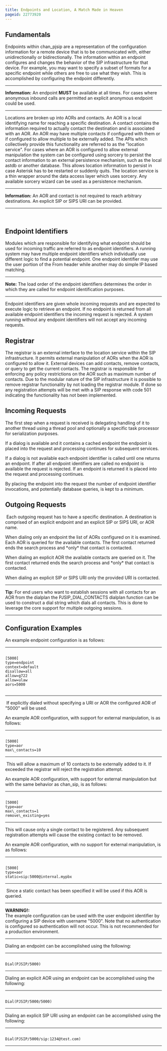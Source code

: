```yaml
---
title: Endpoints and Location, A Match Made in Heaven
pageid: 22773920
---
```


Fundamentals
------------

Endpoints within chan\_pjsip are a representation of the configuration information for a remote device that is to be communicated with, either unidirectionally or bidirectionally. The information within an endpoint configures and changes the behavior of the SIP infrastructure for that device. For example, you may want to specify a subset of formats for a specific endpoint while others are free to use what they wish. This is accomplished by configuring the endpoint differently.




---


**Information:**  An endpoint **MUST** be available at all times. For cases where anonymous inbound calls are permitted an explicit anonymous endpoint could be used.

  



---


Locations are broken up into AORs and contacts. An AOR is a local identifying name for reaching a specific destination. A contact contains the information required to actually contact the destination and is associated with an AOR. An AOR may have multiple contacts if configured with them or if configured to allow multiple to be externally added. The APIs which collectively provide this functionality are referred to as the "location service". For cases where an AOR is configured to allow external manipulation the system can be configured using sorcery to persist the contact information to an external persistence mechanism, such as the local astdb or another database. This allows location information to persist in case Asterisk has to be restarted or suddenly quits. The location service is a thin wrapper around the data access layer which uses sorcery. Any available sorcery wizard can be used as a persistence mechanism.




---


**Information:**  An AOR and contact is not required to reach arbitrary destinations. An explicit SIP or SIPS URI can be provided.

  



---


 

Endpoint Identifiers
--------------------

Modules which are responsible for identifying what endpoint should be used for incoming traffic are referred to as endpoint identifiers. A running system may have multiple endpoint identifiers which individually use different logic to find a potential endpoint. One endpoint identifier may use the user portion of the From header while another may do simple IP based matching.




---

**Note:**  The load order of the endpoint identifiers determines the order in which they are called for endpoint identification purposes.

  



---


Endpoint identifiers are given whole incoming requests and are expected to execute logic to retrieve an endpoint. If no endpoint is returned from all available endpoint identifiers the incoming request is rejected. A system running without any endpoint identifiers will not accept any incoming requests.

Registrar
---------

The registrar is an external interface to the location service within the SIP infrastructure. It permits external manipulation of AORs when the AOR is configured to allow it. External devices can add contacts, remove contacts, or query to get the current contacts. The registrar is responsible for enforcing any policy restrictions on the AOR such as maximum number of contacts. Due to the modular nature of the SIP infrastructure it is possible to remove registrar functionality by not loading the registrar module. If done so any registration attempts will be met with a SIP response with code 501 indicating the functionality has not been implemented.

Incoming Requests
-----------------

The first step when a request is received is delegating handling of it to another thread using a thread pool and optionally a specific task processor for serialization purposes.

If a dialog is available and it contains a cached endpoint the endpoint is placed into the request and processing continues for subsequent services.

If a dialog is not available each endpoint identifier is called until one returns an endpoint. If after all endpoint identifiers are called no endpoint is available the request is rejected. If an endpoint is returned it is placed into the request and processing continues.

By placing the endpoint into the request the number of endpoint identifier invocations, and potentially database queries, is kept to a minimum.

Outgoing Requests
-----------------

 Each outgoing request has to have a specific destination. A destination is comprised of an explicit endpoint and an explicit SIP or SIPS URI, or AOR name.

When dialing only an endpoint the list of AORs configured on it is examined. Each AOR is queried for the available contacts. The first contact returned ends the search process and \*only\* that contact is contacted.

When dialing an explicit AOR the available contacts are queried on it. The first contact returned ends the search process and \*only\* that contact is contacted.

When dialing an explicit SIP or SIPS URI only the provided URI is contacted.




---

**Tip:**  For end users who want to establish sessions with all contacts for an AOR from the dialplan the PJSIP\_DIAL\_CONTACTS dialplan function can be used to construct a dial string which dials all contacts. This is done to leverage the core support for multiple outgoing sessions.

  



---


Configuration Examples
----------------------

An example endpoint configuration is as follows:




---

  
  


```

[5000]
type=endpoint
context=default
disallow=all
allow=g722
allow=ulaw
aors=5000


```



---


 If explicitly dialed without specifying a URI or AOR the configured AOR of "5000" will be used.

An example AOR configuration, with support for external manipulation, is as follows:




---

  
  


```

[5000]
type=aor
max\_contacts=10

```



---


 This will allow a maximum of 10 contacts to be externally added to it. If exceeded the registrar will reject the registration attempt.

An example AOR configuration, with support for external manipulation but with the same behavior as chan\_sip, is as follows:




---

  
  


```

[5000]
type=aor
max\_contacts=1
remove\_existing=yes

```



---


This will cause only a single contact to be registered. Any subsequent registration attempts will cause the existing contact to be removed.

An example AOR configuration, with no support for external manipulation, is as follows:




---

  
  


```

[5000]
type=aor
static=sip:5000@internal.mypbx

```



---


 Since a static contact has been specified it will be used if this AOR is queried.




---

**WARNING!:**   
The example configuration can be used with the user endpoint identifier by configuring a SIP device with username "5000". Note that no authentication is configured so authentication will not occur. This is not recommended for a production environment.

  



---


Dialing an endpoint can be accomplished using the following:




---

  
  


```

Dial(PJSIP/5000)

```



---


Dialing an explicit AOR using an endpoint can be accomplished using the following:




---

  
  


```

Dial(PJSIP/5000/5000)

```



---


Dialing an explicit SIP URI using an endpoint can be accomplished using the following:




---

  
  


```

Dial(PJSIP/5000/sip:1234@test.com)

```



---


